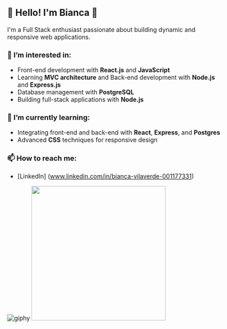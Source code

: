 ## 💜 Hello! I'm Bianca 💜                                                          
           

I'm a Full Stack enthusiast passionate about building dynamic and responsive web applications.

### 👀 I’m interested in:
- Front-end development with **React.js** and **JavaScript**
- Learning **MVC architecture** and Back-end development with **Node.js** and **Express.js**
- Database management with **PostgreSQL**
- Building full-stack applications with **Node.js** 

### 🌱 I’m currently learning:
- Integrating front-end and back-end with **React**, **Express**, and **Postgres**
- Advanced **CSS** techniques for responsive design

### 📫 How to reach me:
- [LinkedIn] (www.linkedin.com/in/bianca-vilaverde-001177331)

![giphy](https://github.com/user-attachments/assets/7f688a88-59bc-4104-88e1-371126f900cf)
<img src="https://github.com/user-attachments/assets/174bd0e9-701f-4930-8d16-6c9cbbf9c8f0" width="310" />







